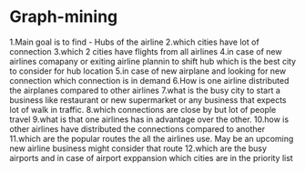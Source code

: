 # Graph-mining
1.Main goal is to find - Hubs of the airline
2.which cities have lot of connection
3.which 2 cities have flights from all airlines
4.in case of new airlines comapany or exiting airline plannin to shift hub which is the best city to consider for hub location
5.in case of new airplane and looking for new connection which connection is in demand
6.How is one airline distributed the airplanes compared to other airlines
7.what is the busy city to start a business like restaurant or new supermarket or any business that expects lot of walk in traffic. 
8.which connections are close by but lot of people travel
9.what is that one airlines has in advantage over the other. 
10.how is other airlines have distributed the connections compared to another
11.which are the popular routes the all the airlines use. May be an upcoming new airline business might consider that route
12.which are the busy airports and in case of airport exppansion which cities are in the priority list
